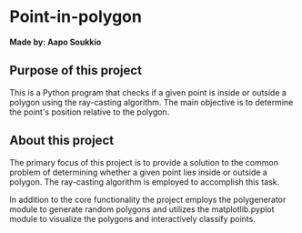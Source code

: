 # Point-in-polygon

**Made by: Aapo Soukkio**

## Purpose of this project 

This is a Python program that checks if a given point is inside or outside a polygon using the ray-casting algorithm. The main objective is to determine the point's position relative to the polygon.

## About this project

The primary focus of this project is to provide a solution to the common problem of determining whether a given point lies inside or outside a polygon. The ray-casting algorithm is employed to accomplish this task.

In addition to the core functionality the project employs the polygenerator module to generate random polygons and utilizes the matplotlib.pyplot module to visualize the polygons and interactively classify points.